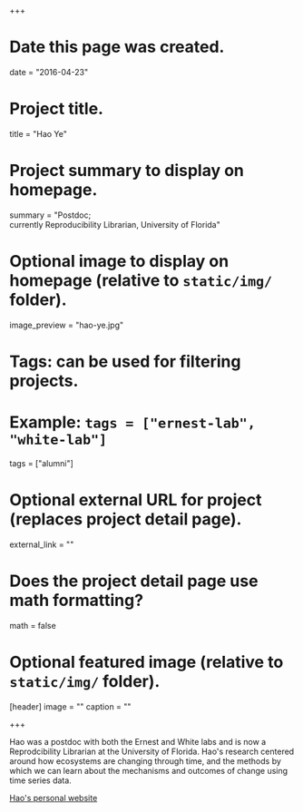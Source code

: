 +++
# Date this page was created.
date = "2016-04-23"

# Project title.
title = "Hao Ye"

# Project summary to display on homepage.
summary = "Postdoc;  
currently Reproducibility Librarian, University of Florida"

# Optional image to display on homepage (relative to `static/img/` folder).
image_preview = "hao-ye.jpg"

# Tags: can be used for filtering projects.
# Example: `tags = ["ernest-lab", "white-lab"]`
tags = ["alumni"]

# Optional external URL for project (replaces project detail page).
external_link = ""

# Does the project detail page use math formatting?
math = false

# Optional featured image (relative to `static/img/` folder).
[header]
image = ""
caption = ""

+++

Hao was a postdoc with both the Ernest and White labs and is now a Reprodcibility Librarian at the University of Florida. Hao's research centered around how ecosystems are changing through time, and the methods by which we can learn about the mechanisms and outcomes of change using time series data.

[Hao's personal website](https://haoye.us)
